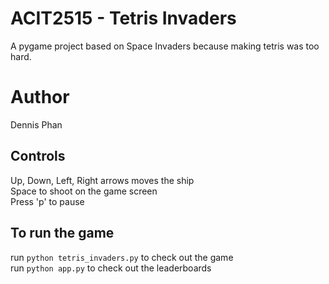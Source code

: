 # ACIT2515 - Tetris Invaders
A pygame project based on Space Invaders because making tetris was too hard.

# Author
Dennis Phan

## Controls

Up, Down, Left, Right arrows moves the ship  
Space to shoot on the game screen  
Press 'p' to pause

## To run the game
run `python tetris_invaders.py` to check out the game  
run `python app.py` to check out the leaderboards


